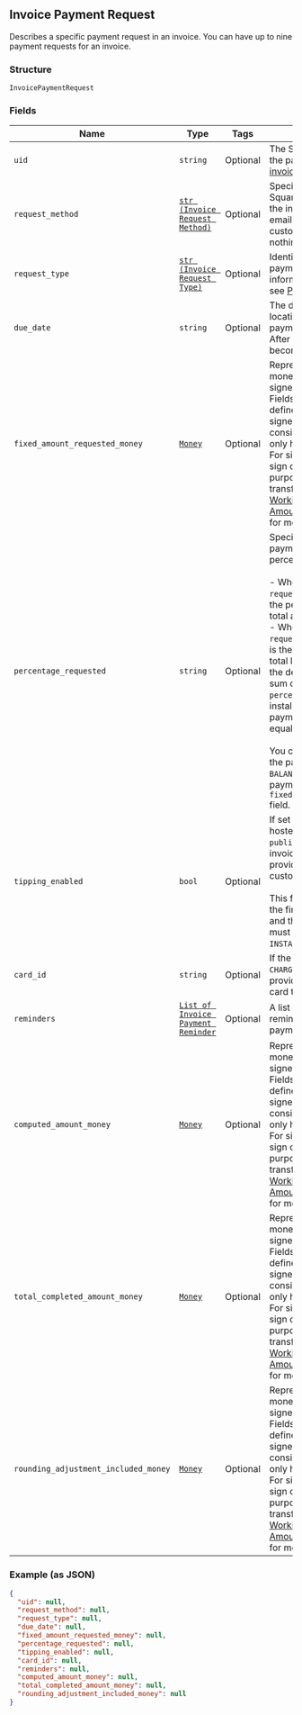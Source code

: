 ## Invoice Payment Request

Describes a specific payment request in an invoice. You can have 
up to nine payment requests for an invoice.

### Structure

`InvoicePaymentRequest`

### Fields

| Name | Type | Tags | Description |
|  --- | --- | --- | --- |
| `uid` | `string` | Optional | The Square-generated ID of the payment request in an [invoice](#type-invoice). |
| `request_method` | [`str (Invoice Request Method)`](/doc/models/invoice-request-method.md) | Optional | Specifies the action for Square to take for processing the invoice. For example, <br>email the invoice, charge a customer's card on file, or do nothing. |
| `request_type` | [`str (Invoice Request Type)`](/doc/models/invoice-request-type.md) | Optional | Identifies the type of the payment request. For more information, <br>see [Payment request](TBD). |
| `due_date` | `string` | Optional | The due date (in the invoice location's time zone) for the payment request. <br>After this date, the invoice becomes overdue. |
| `fixed_amount_requested_money` | [`Money`](/doc/models/money.md) | Optional | Represents an amount of money. `Money` fields can be signed or unsigned.<br>Fields that do not explicitly define whether they are signed or unsigned are<br>considered unsigned and can only hold positive amounts. For signed fields, the<br>sign of the value indicates the purpose of the money transfer. See<br>[Working with Monetary Amounts](https://developer.squareup.com/docs/build-basics/working-with-monetary-amounts)<br>for more information. |
| `percentage_requested` | `string` | Optional | Specifies the amount for the payment request in percentage:<br><br>- When the payment `request_type` is `DEPOSIT`, it is the percentage of the order total amount.<br>- When the payment `request_type` is `INSTALLMENT`, it is the percentage of the order total less <br>the deposit, if requested. The sum of the `percentage_requested` in all installment <br>payment requests must be equal to 100.<br><br>You cannot specify this when the payment `request_type` is `BALANCE` or when the <br>payment request specifies the `fixed_amount_requested_money` field. |
| `tipping_enabled` | `bool` | Optional | If set to true, the Square-hosted invoice page (the `public_url` field of the invoice) <br>provides a place for the customer to pay a tip. <br><br>This field is allowed only on the final payment request  <br>and the payment `request_type` must be `BALANCE` or `INSTALLMENT`. |
| `card_id` | `string` | Optional | If the request method is `CHARGE_CARD_ON_FILE`, this field provides the <br>card to charge. |
| `reminders` | [`List of Invoice Payment Reminder`](/doc/models/invoice-payment-reminder.md) | Optional | A list of one or more reminders to send for the payment request. |
| `computed_amount_money` | [`Money`](/doc/models/money.md) | Optional | Represents an amount of money. `Money` fields can be signed or unsigned.<br>Fields that do not explicitly define whether they are signed or unsigned are<br>considered unsigned and can only hold positive amounts. For signed fields, the<br>sign of the value indicates the purpose of the money transfer. See<br>[Working with Monetary Amounts](https://developer.squareup.com/docs/build-basics/working-with-monetary-amounts)<br>for more information. |
| `total_completed_amount_money` | [`Money`](/doc/models/money.md) | Optional | Represents an amount of money. `Money` fields can be signed or unsigned.<br>Fields that do not explicitly define whether they are signed or unsigned are<br>considered unsigned and can only hold positive amounts. For signed fields, the<br>sign of the value indicates the purpose of the money transfer. See<br>[Working with Monetary Amounts](https://developer.squareup.com/docs/build-basics/working-with-monetary-amounts)<br>for more information. |
| `rounding_adjustment_included_money` | [`Money`](/doc/models/money.md) | Optional | Represents an amount of money. `Money` fields can be signed or unsigned.<br>Fields that do not explicitly define whether they are signed or unsigned are<br>considered unsigned and can only hold positive amounts. For signed fields, the<br>sign of the value indicates the purpose of the money transfer. See<br>[Working with Monetary Amounts](https://developer.squareup.com/docs/build-basics/working-with-monetary-amounts)<br>for more information. |

### Example (as JSON)

```json
{
  "uid": null,
  "request_method": null,
  "request_type": null,
  "due_date": null,
  "fixed_amount_requested_money": null,
  "percentage_requested": null,
  "tipping_enabled": null,
  "card_id": null,
  "reminders": null,
  "computed_amount_money": null,
  "total_completed_amount_money": null,
  "rounding_adjustment_included_money": null
}
```

